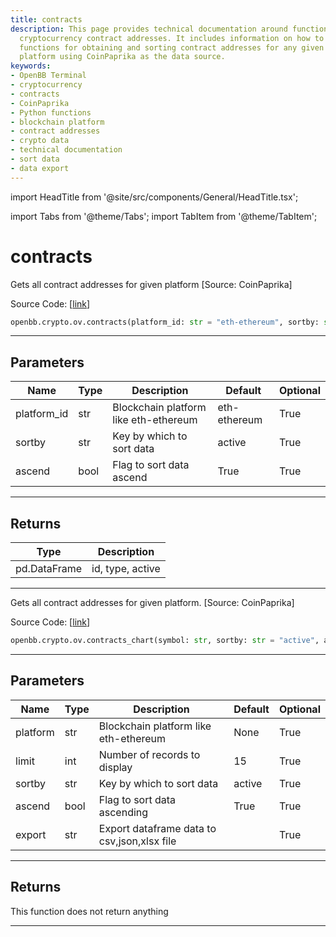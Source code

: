```yaml
---
title: contracts
description: This page provides technical documentation around functions related to
  cryptocurrency contract addresses. It includes information on how to use Python
  functions for obtaining and sorting contract addresses for any given blockchain
  platform using CoinPaprika as the data source.
keywords:
- OpenBB Terminal
- cryptocurrency
- contracts
- CoinPaprika
- Python functions
- blockchain platform
- contract addresses
- crypto data
- technical documentation
- sort data
- data export
---
```


import HeadTitle from '@site/src/components/General/HeadTitle.tsx';

<HeadTitle title="contracts - Ov - Crypto - Reference | OpenBB SDK Docs" />

import Tabs from '@theme/Tabs';
import TabItem from '@theme/TabItem';

# contracts

<Tabs>
<TabItem value="model" label="Model" default>

Gets all contract addresses for given platform [Source: CoinPaprika]

Source Code: [[link](https://github.com/OpenBB-finance/OpenBBTerminal/tree/main/openbb_terminal/cryptocurrency/overview/coinpaprika_model.py#L400)]

```python
openbb.crypto.ov.contracts(platform_id: str = "eth-ethereum", sortby: str = "active", ascend: bool = True)
```

---

## Parameters

| Name | Type | Description | Default | Optional |
| ---- | ---- | ----------- | ------- | -------- |
| platform_id | str | Blockchain platform like eth-ethereum | eth-ethereum | True |
| sortby | str | Key by which to sort data | active | True |
| ascend | bool | Flag to sort data ascend | True | True |


---

## Returns

| Type | Description |
| ---- | ----------- |
| pd.DataFrame | id, type, active |
---

</TabItem>
<TabItem value="view" label="Chart">

Gets all contract addresses for given platform. [Source: CoinPaprika]

Source Code: [[link](https://github.com/OpenBB-finance/OpenBBTerminal/tree/main/openbb_terminal/cryptocurrency/overview/coinpaprika_view.py#L349)]

```python
openbb.crypto.ov.contracts_chart(symbol: str, sortby: str = "active", ascend: bool = True, limit: int = 15, export: str = "")
```

---

## Parameters

| Name | Type | Description | Default | Optional |
| ---- | ---- | ----------- | ------- | -------- |
| platform | str | Blockchain platform like eth-ethereum | None | True |
| limit | int | Number of records to display | 15 | True |
| sortby | str | Key by which to sort data | active | True |
| ascend | bool | Flag to sort data ascending | True | True |
| export | str | Export dataframe data to csv,json,xlsx file |  | True |


---

## Returns

This function does not return anything

---

</TabItem>
</Tabs>
